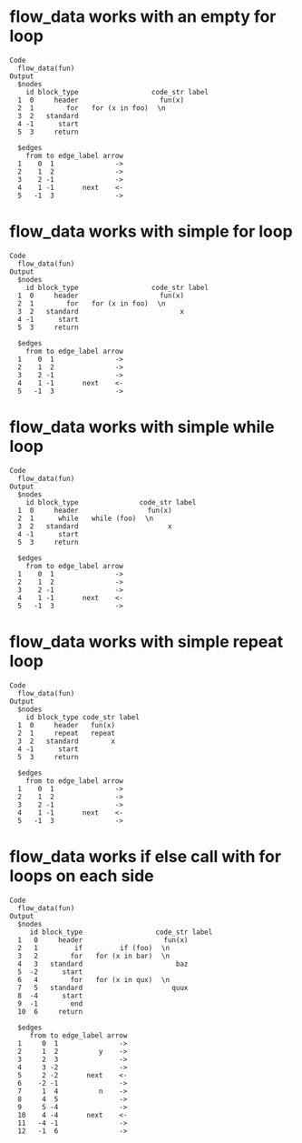 # flow_data works with an empty for loop

    Code
      flow_data(fun)
    Output
      $nodes
        id block_type                  code_str label
      1  0     header                    fun(x)      
      2  1        for ⠀ for (x in foo) ⠀\n⠀ ⠀ ⠀      
      3  2   standard                                
      4 -1      start                                
      5  3     return                                
      
      $edges
        from to edge_label arrow
      1    0  1               ->
      2    1  2               ->
      3    2 -1               ->
      4    1 -1       next    <-
      5   -1  3               ->
      

# flow_data works with simple for loop

    Code
      flow_data(fun)
    Output
      $nodes
        id block_type                  code_str label
      1  0     header                    fun(x)      
      2  1        for ⠀ for (x in foo) ⠀\n⠀ ⠀ ⠀      
      3  2   standard                         x      
      4 -1      start                                
      5  3     return                                
      
      $edges
        from to edge_label arrow
      1    0  1               ->
      2    1  2               ->
      3    2 -1               ->
      4    1 -1       next    <-
      5   -1  3               ->
      

# flow_data works with simple while loop

    Code
      flow_data(fun)
    Output
      $nodes
        id block_type               code_str label
      1  0     header                 fun(x)      
      2  1      while ⠀ while (foo) ⠀\n⠀ ⠀ ⠀      
      3  2   standard                      x      
      4 -1      start                             
      5  3     return                             
      
      $edges
        from to edge_label arrow
      1    0  1               ->
      2    1  2               ->
      3    2 -1               ->
      4    1 -1       next    <-
      5   -1  3               ->
      

# flow_data works with simple repeat loop

    Code
      flow_data(fun)
    Output
      $nodes
        id block_type code_str label
      1  0     header   fun(x)      
      2  1     repeat   repeat      
      3  2   standard        x      
      4 -1      start               
      5  3     return               
      
      $edges
        from to edge_label arrow
      1    0  1               ->
      2    1  2               ->
      3    2 -1               ->
      4    1 -1       next    <-
      5   -1  3               ->
      

# flow_data works if else call with for loops on each side

    Code
      flow_data(fun)
    Output
      $nodes
         id block_type                  code_str label
      1   0     header                    fun(x)      
      2   1         if       ⠀ if (foo) ⠀\n⠀ ⠀ ⠀      
      3   2        for ⠀ for (x in bar) ⠀\n⠀ ⠀ ⠀      
      4   3   standard                       baz      
      5  -2      start                                
      6   4        for ⠀ for (x in qux) ⠀\n⠀ ⠀ ⠀      
      7   5   standard                      quux      
      8  -4      start                                
      9  -1        end                                
      10  6     return                                
      
      $edges
         from to edge_label arrow
      1     0  1               ->
      2     1  2          y    ->
      3     2  3               ->
      4     3 -2               ->
      5     2 -2       next    <-
      6    -2 -1               ->
      7     1  4          n    ->
      8     4  5               ->
      9     5 -4               ->
      10    4 -4       next    <-
      11   -4 -1               ->
      12   -1  6               ->
      

